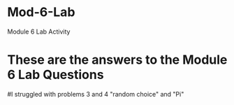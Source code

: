 # Mod-6-Lab
Module 6 Lab Activity
# These are the answers to the Module 6 Lab Questions
#I struggled with problems 3 and 4 "random choice" and "Pi"
